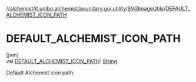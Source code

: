 //[alchemist](../../../index.md)/[it.unibo.alchemist.boundary.gui.utility](../index.md)/[SVGImageUtils](index.md)/[DEFAULT_ALCHEMIST_ICON_PATH](-d-e-f-a-u-l-t_-a-l-c-h-e-m-i-s-t_-i-c-o-n_-p-a-t-h.md)

# DEFAULT_ALCHEMIST_ICON_PATH

[jvm]\
val [DEFAULT_ALCHEMIST_ICON_PATH](-d-e-f-a-u-l-t_-a-l-c-h-e-m-i-s-t_-i-c-o-n_-p-a-t-h.md): [String](https://docs.oracle.com/javase/8/docs/api/java/lang/String.html)

Default Alchemist icon path.
